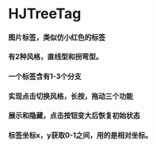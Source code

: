 # HJTreeTag
#### 图片标签，类似仿小红色的标签
#### 有2种风格，直线型和拐弯型。
#### 一个标签含有1-3个分支
#### 实现点击切换风格，长按，拖动三个功能
#### 展示和隐藏，点击按钮变大后恢复初始状态
#### 标签坐标x，y获取0-1之间，用的是相对坐标。
